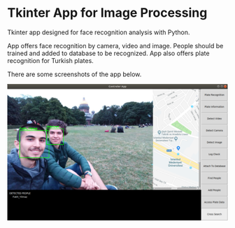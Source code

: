 # Tkinter App for Image Processing
Tkinter app designed for face recognition analysis with Python.

App offers face recognition by camera, video and image. People should be trained and added to database to be recognized. App also offers plate recognition for Turkish plates.

There are some screenshots of the app below.

![alt text](https://github.com/fastafaryan/image-processing-app/blob/master/app/assets/app.png)
